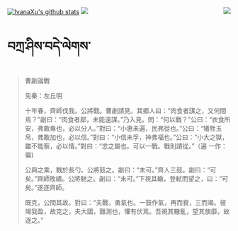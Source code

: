 [![IvanaXu's github stats](https://github-readme-stats.vercel.app/api?username=IvanaXu&show_icons=true&theme=vue-dark)](https://github.com/anuraghazra/github-readme-stats)
<img align="right" src="https://github-readme-stats.vercel.app/api/top-langs/?username=IvanaXu&langs_count=7&theme=graywhite" />
<img src="https://github-readme-stats.vercel.app/api/wakatime?username=IvanaXu&layout=compact&langs_count=6&theme=vue-dark&&custom_title=Programming Times(Jul 29 2021-)" />
# བཀྲ་ཤིས་བདེ་ལེགས་
> 曹劌論戰
> 
> 先秦：左丘明 
> 
> 十年春，齊師伐我。公將戰。曹劌請見。其鄉人曰：“肉食者謀之，又何間焉？”劌曰：“肉食者鄙，未能遠謀。”乃入見。問：“何以戰？”公曰：“衣食所安，弗敢專也，必以分人。”對曰：“小惠未遍，民弗從也。”公曰：“犧牲玉帛，弗敢加也，必以信。”對曰：“小信未孚，神弗福也。”公曰：“小大之獄，雖不能察，必以情。”對曰：“忠之屬也。可以一戰。戰則請從。”（遍 一作：徧)
> 
> 公與之乘，戰於長勺。公將鼓之。劌曰：“未可。”齊人三鼓。劌曰：“可矣。”齊師敗績。公將馳之。劌曰：“未可。”下視其轍，登軾而望之，曰：“可矣。”遂逐齊師。
> 
> 既克，公問其故。對曰：“夫戰，勇氣也。一鼓作氣，再而衰，三而竭。彼竭我盈，故克之，夫大國，難測也，懼有伏焉。吾視其轍亂，望其旗靡，故逐之。”
>